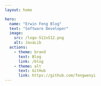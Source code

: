 ```yaml
---
layout: home

hero:
  name: "Erwin Feng Blog"
  text: "Software Developer"
  image:
    src: /logo-512x512.png
    alt: JavaLib
  actions:
    - theme: brand
      text: Blog
      link: /blog
    - theme: alt
      text: GitHub
      link: https://github.com/fengwenyi
---
```

